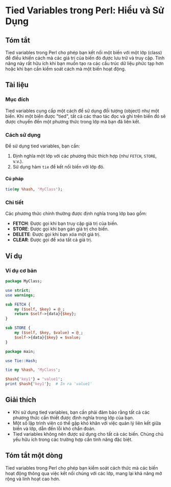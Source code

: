 <!--
Meta Description: # Tied Variables trong Perl: Hiểu và Sử Dụng ## Tóm tắt Tied variables trong Perl cho phép bạn kết nối một biến với một lớp (class) để điều khiển cách...
Meta Keywords: biến, bạn, một, các, được
-->

# Tied Variables trong Perl: Hiểu và Sử Dụng

## Tóm tắt
Tied variables trong Perl cho phép bạn kết nối một biến với một lớp (class) để điều khiển cách mà các giá trị của biến đó được lưu trữ và truy cập. Tính năng này rất hữu ích khi bạn muốn tạo ra các cấu trúc dữ liệu phức tạp hơn hoặc khi bạn cần kiểm soát cách mà một biến hoạt động.

## Tài liệu
### Mục đích
Tied variables cung cấp một cách để sử dụng đối tượng (object) như một biến. Khi một biến được "tied", tất cả các thao tác đọc và ghi trên biến đó sẽ được chuyển đến một phương thức trong lớp mà bạn đã liên kết.

### Cách sử dụng
Để sử dụng tied variables, bạn cần:
1. Định nghĩa một lớp với các phương thức thích hợp (như `FETCH`, `STORE`, v.v.).
2. Sử dụng hàm `tie` để kết nối biến với lớp đó.

#### Cú pháp
```perl
tie(my %hash, 'MyClass');
```

### Chi tiết
Các phương thức chính thường được định nghĩa trong lớp bao gồm:
- **FETCH**: Được gọi khi bạn truy cập giá trị của biến.
- **STORE**: Được gọi khi bạn gán giá trị cho biến.
- **DELETE**: Được gọi khi bạn xóa một giá trị.
- **CLEAR**: Được gọi để xóa tất cả giá trị.

## Ví dụ
### Ví dụ cơ bản
```perl
package MyClass;

use strict;
use warnings;

sub FETCH {
    my ($self, $key) = @_;
    return $self->{data}{$key};
}

sub STORE {
    my ($self, $key, $value) = @_;
    $self->{data}{$key} = $value;
}

package main;

use Tie::Hash;

tie my %hash, 'MyClass';

$hash{'key1'} = 'value1';
print $hash{'key1'};  # In ra 'value1'
```

## Giải thích
- Khi sử dụng tied variables, bạn cần phải đảm bảo rằng tất cả các phương thức cần thiết được định nghĩa trong lớp của bạn.
- Một số lập trình viên có thể gặp khó khăn với việc quản lý liên kết giữa biến và lớp, dẫn đến lỗi khó chẩn đoán.
- Tied variables không nên được sử dụng cho tất cả các biến. Chúng chủ yếu hữu ích trong các trường hợp cần tính năng đặc biệt.

## Tóm tắt một dòng
Tied variables trong Perl cho phép bạn kiểm soát cách thức mà các biến hoạt động thông qua việc kết nối chúng với các lớp, mang lại khả năng mở rộng và linh hoạt cao hơn.